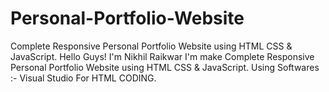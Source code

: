 # Personal-Portfolio-Website
Complete Responsive Personal Portfolio Website using HTML CSS & JavaScript.
Hello Guys! I'm Nikhil Raikwar
I'm make Complete Responsive Personal Portfolio Website using HTML CSS & JavaScript.
Using Softwares :- Visual Studio For HTML CODING.

